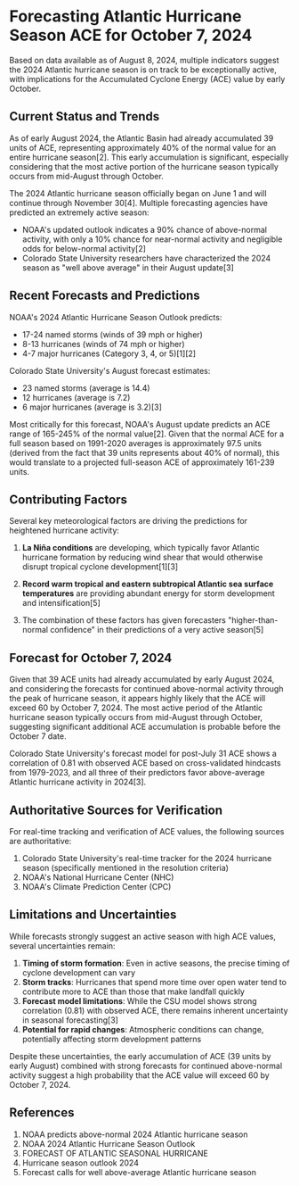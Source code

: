 # Forecasting Atlantic Hurricane Season ACE for October 7, 2024

Based on data available as of August 8, 2024, multiple indicators suggest the 2024 Atlantic hurricane season is on track to be exceptionally active, with implications for the Accumulated Cyclone Energy (ACE) value by early October.

## Current Status and Trends

As of early August 2024, the Atlantic Basin had already accumulated 39 units of ACE, representing approximately 40% of the normal value for an entire hurricane season[2]. This early accumulation is significant, especially considering that the most active portion of the hurricane season typically occurs from mid-August through October.

The 2024 Atlantic hurricane season officially began on June 1 and will continue through November 30[4]. Multiple forecasting agencies have predicted an extremely active season:

- NOAA's updated outlook indicates a 90% chance of above-normal activity, with only a 10% chance for near-normal activity and negligible odds for below-normal activity[2]
- Colorado State University researchers have characterized the 2024 season as "well above average" in their August update[3]

## Recent Forecasts and Predictions

NOAA's 2024 Atlantic Hurricane Season Outlook predicts:
- 17-24 named storms (winds of 39 mph or higher)
- 8-13 hurricanes (winds of 74 mph or higher)
- 4-7 major hurricanes (Category 3, 4, or 5)[1][2]

Colorado State University's August forecast estimates:
- 23 named storms (average is 14.4)
- 12 hurricanes (average is 7.2)
- 6 major hurricanes (average is 3.2)[3]

Most critically for this forecast, NOAA's August update predicts an ACE range of 165-245% of the normal value[2]. Given that the normal ACE for a full season based on 1991-2020 averages is approximately 97.5 units (derived from the fact that 39 units represents about 40% of normal), this would translate to a projected full-season ACE of approximately 161-239 units.

## Contributing Factors

Several key meteorological factors are driving the predictions for heightened hurricane activity:

1. **La Niña conditions** are developing, which typically favor Atlantic hurricane formation by reducing wind shear that would otherwise disrupt tropical cyclone development[1][3]

2. **Record warm tropical and eastern subtropical Atlantic sea surface temperatures** are providing abundant energy for storm development and intensification[5]

3. The combination of these factors has given forecasters "higher-than-normal confidence" in their predictions of a very active season[5]

## Forecast for October 7, 2024

Given that 39 ACE units had already accumulated by early August 2024, and considering the forecasts for continued above-normal activity through the peak of hurricane season, it appears highly likely that the ACE will exceed 60 by October 7, 2024. The most active period of the Atlantic hurricane season typically occurs from mid-August through October, suggesting significant additional ACE accumulation is probable before the October 7 date.

Colorado State University's forecast model for post-July 31 ACE shows a correlation of 0.81 with observed ACE based on cross-validated hindcasts from 1979-2023, and all three of their predictors favor above-average Atlantic hurricane activity in 2024[3].

## Authoritative Sources for Verification

For real-time tracking and verification of ACE values, the following sources are authoritative:

1. Colorado State University's real-time tracker for the 2024 hurricane season (specifically mentioned in the resolution criteria)
2. NOAA's National Hurricane Center (NHC)
3. NOAA's Climate Prediction Center (CPC)

## Limitations and Uncertainties

While forecasts strongly suggest an active season with high ACE values, several uncertainties remain:

1. **Timing of storm formation**: Even in active seasons, the precise timing of cyclone development can vary
2. **Storm tracks**: Hurricanes that spend more time over open water tend to contribute more to ACE than those that make landfall quickly
3. **Forecast model limitations**: While the CSU model shows strong correlation (0.81) with observed ACE, there remains inherent uncertainty in seasonal forecasting[3]
4. **Potential for rapid changes**: Atmospheric conditions can change, potentially affecting storm development patterns

Despite these uncertainties, the early accumulation of ACE (39 units by early August) combined with strong forecasts for continued above-normal activity suggest a high probability that the ACE value will exceed 60 by October 7, 2024.

## References

1. NOAA predicts above-normal 2024 Atlantic hurricane season
2. NOAA 2024 Atlantic Hurricane Season Outlook
3. FORECAST OF ATLANTIC SEASONAL HURRICANE
4. Hurricane season outlook 2024
5. Forecast calls for well above-average Atlantic hurricane season